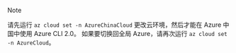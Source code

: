 > [!NOTE]
> 请先运行 `az cloud set -n AzureChinaCloud` 更改云环境，然后才能在 Azure 中国中使用 Azure CLI 2.0。 如果要切换回全局 Azure，请再次运行 `az cloud set -n AzureCloud`。